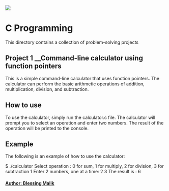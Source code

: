 <img src="https://www.pragimtech.com/wp-content/uploads/2020/03/c-tutorial-for-beginners.png">

# C Programming
This directory contains a collection of problem-solving projects

## Project 1 __Command-line calculator using function pointers
This is a simple command-line calculator that uses function pointers. The calculator can perform the basic arithmetic operations of addition, multiplication, division, and subtraction.

## How to use
To use the calculator, simply run the calculator.c file. The calculator will prompt you to select an operation and enter two numbers. The result of the operation will be printed to the console.

## Example
The following is an example of how to use the calculator:

$ ./calculator
Select operation : 0 for sum, 1 for multiply, 2 for division, 3 for subtraction
1
Enter 2 numbers, one at a time:
2
3
The result is : 6

#### [Author: __Blessing Malik__](https://github.com/chykB)
